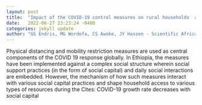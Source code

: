```yaml
---
layout: post
title:  "Impact of the COVID-19 control measures on rural households  access to social capital for mobilizing resources in Eastern Ethiopia"
date:   2022-06-27 23:23:24 -0400
categories: jekyll update
author: "GS Endris, MG Wordofa, CS Awoke, JY Hassen - Scientific African, 2022"
---
```

Physical distancing and mobility restriction measures are used as central components of the COVID 19 response globally. In Ethiopia, the measures have been implemented against a complex social structure wherein social support practices (in the form of social capital) and daily social interactions are embedded. However, the mechanism of how such measures interact with various social capital practices and shape household access to various types of resources during the  Cites: COVID-19 growth rate decreases with social capital